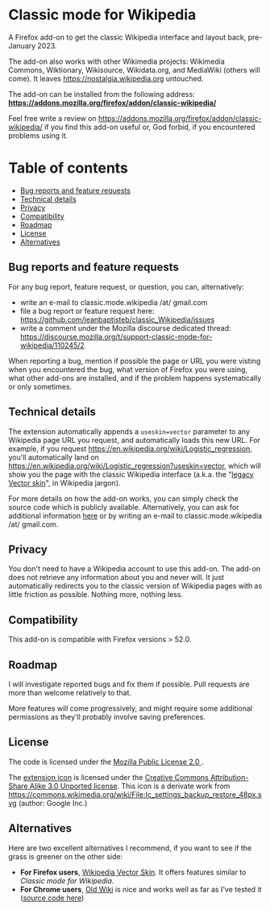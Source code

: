 # Classic mode for Wikipedia
A Firefox add-on to get the classic Wikipedia interface and layout back, pre-January 2023. 

The add-on also works with other Wikimedia projects: Wikimedia Commons, Wiktionary, Wikisource, Wikidata.org, and MediaWiki (others will come). It leaves https://nostalgia.wikipedia.org untouched.

The add-on can be installed from the following address: **https://addons.mozilla.org/firefox/addon/classic-wikipedia/**

Feel free write a review on https://addons.mozilla.org/firefox/addon/classic-wikipedia/ if you find this add-on useful or, God forbid, if you encountered problems using it.

# Table of contents
* [Bug reports and feature requests](#bug-reports-and-feature-requests)
* [Technical details](#technical-details)
* [Privacy](#privacy)
* [Compatibility](#compatibility)
* [Roadmap](#roadmap)
* [License](#license)
* [Alternatives](#alternatives)
## Bug reports and feature requests
For any bug report, feature request, or question, you can, alternatively:
- write an e-mail to classic.mode.wikipedia /at/ gmail.com 
- file a bug report or feature request here: https://github.com/jeanbaptisteb/classic_Wikipedia/issues 
- write a comment under the Mozilla discourse dedicated thread: https://discourse.mozilla.org/t/support-classic-mode-for-wikipedia/110245/2

When reporting a bug, mention if possible the page or URL you were visting when you encountered the bug, what version of Firefox you were using, what other add-ons are installed, and if the problem happens systematically or only sometimes.

## Technical details
The extension automatically appends a `useskin=vector` parameter to any Wikipedia page URL you request, and automatically loads this new URL. For example, if you request https://en.wikipedia.org/wiki/Logistic_regression, you'll automatically land on https://en.wikipedia.org/wiki/Logistic_regression?useskin=vector, which will show you the page with the classic Wikipedia interface (a.k.a. the "[legacy Vector skin](https://www.mediawiki.org/wiki/Skin:Vector)", in Wikipedia jargon). 

For more details on how the add-on works, you can simply check the source code which is publicly available. Alternatively, you can ask for additional information [here](https://github.com/jeanbaptisteb/classic_Wikipedia/issues) or by writing an e-mail to classic.mode.wikipedia /at/ gmail.com.

## Privacy
You don't need to have a Wikipedia account to use this add-on. The add-on does not retrieve any information about you and never will. It just automatically redirects you to the classic version of Wikipedia pages with as little friction as possible. Nothing more, nothing less. 

## Compatibility
This add-on is compatible with Firefox versions > 52.0.

## Roadmap
I will investigate reported bugs and fix them if possible. Pull requests are more than welcome relatively to that. 

More features will come progressively, and might require some additional permissions as they'll probably involve saving preferences.

## License
The code is licensed under the [ Mozilla Public License 2.0 ](https://www.mozilla.org/en-US/MPL/2.0/).

The [extension icon](https://github.com/jeanbaptisteb/classic_Wikipedia/blob/main/back.svg) is licensed under the [Creative Commons Attribution-Share Alike 3.0 Unported license](https://creativecommons.org/licenses/by-sa/3.0/deed.en). This icon is a derivate work from https://commons.wikimedia.org/wiki/File:Ic_settings_backup_restore_48px.svg (author: Google Inc.)

## Alternatives
Here are two excellent alternatives I recommend, if you want to see if the grass is greener on the other side:

- **For Firefox users**, [Wikipedia Vector Skin](https://addons.mozilla.org/firefox/addon/wikipedia-vector-skin/). It offers features similar to *Classic mode for Wikipedia*.
- **For Chrome users**, [Old Wiki](https://chrome.google.com/webstore/detail/old-wiki/cphagceemhgokfclmbnkpfkmchbfnclb) is nice and works well as far as I've tested it ([source code here](https://github.com/adlerzei/old-wiki))
